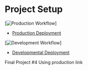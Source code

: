 # Project Setup

[![Production Workflow](https://github.com/aym22/finalflask/actions/workflows/prod.yml/badge.svg)]

* [Production Deployment](https://finalproject4-prod.herokuapp.com/)

[![Development Workflow](https://github.com/aym22/finalflask/actions/workflows/dev.yml/badge.svg)]

* [Developmental Deployment](https://finalproject4-dev.herokuapp.com/)

Final Project #4
Using production link